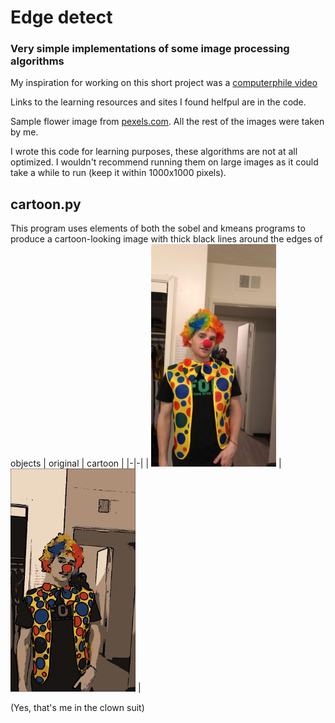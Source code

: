 # Edge detect
### Very simple implementations of some image processing algorithms

My inspiration for working on this short project was a [computerphile video](https://www.youtube.com/watch?v=C_zFhWdM4ic&t=0s)

Links to the learning resources and sites I found helfpul are in the code.

Sample flower image from [pexels.com](https://images.pexels.com/photos/736230/pexels-photo-736230.jpeg?auto=compress&cs=tinysrgb&dpr=1&w=500). All the rest of the images were taken by me.

I wrote this code for learning purposes, these algorithms are not at all optimized. I wouldn't recommend running them on large images as it could take a while to run (keep it within 1000x1000 pixels).

## cartoon.py
This program uses elements of both the sobel and kmeans programs to produce a cartoon-looking image with thick black lines around the edges of objects
| original | cartoon |
|-|-|
| <img src="https://github.com/andrewlkraft/edge-detect/blob/main/images/clown.jpeg?raw=true" alt="original" width="200" /> | <img src="https://github.com/andrewlkraft/edge-detect/blob/main/images/clown-cartoon.webp?raw=true" alt="cartoon" width="200" /> |

(Yes, that's me in the clown suit)

